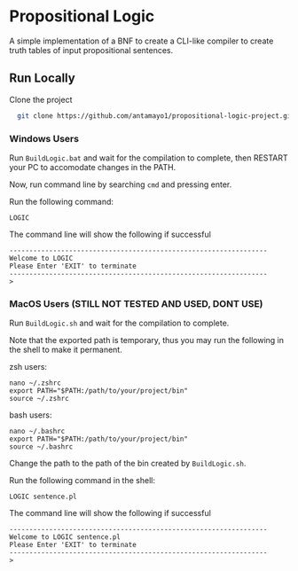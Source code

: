 # Propositional Logic

A simple implementation of a BNF to create a CLI-like compiler to create truth tables of input propositional sentences.

## Run Locally

Clone the project

```bash
  git clone https://github.com/antamayo1/propositional-logic-project.git
```

### Windows Users

Run ```BuildLogic.bat``` and wait for the compilation to complete, then RESTART your PC to accomodate changes in the PATH.

Now, run command line by searching ```cmd``` and pressing enter.

Run the following command:
```
LOGIC
```
The command line will show the following if successful
```
-----------------------------------------------------------------
Welcome to LOGIC
Please Enter 'EXIT' to terminate
-----------------------------------------------------------------
>
```

### MacOS Users (STILL NOT TESTED AND USED, DONT USE)

Run ```BuildLogic.sh``` and wait for the compilation to complete.

Note that the exported path is temporary, thus you may run the following in the shell to make it permanent.

zsh users:
``` 
nano ~/.zshrc
export PATH="$PATH:/path/to/your/project/bin"
source ~/.zshrc
```
bash users:
``` 
nano ~/.bashrc
export PATH="$PATH:/path/to/your/project/bin"
source ~/.bashrc
```
Change the path to the path of the bin created by ```BuildLogic.sh```.

Run the following command in the shell:
```
LOGIC sentence.pl
```
The command line will show the following if successful
```
-----------------------------------------------------------------
Welcome to LOGIC sentence.pl
Please Enter 'EXIT' to terminate
-----------------------------------------------------------------
>
```
